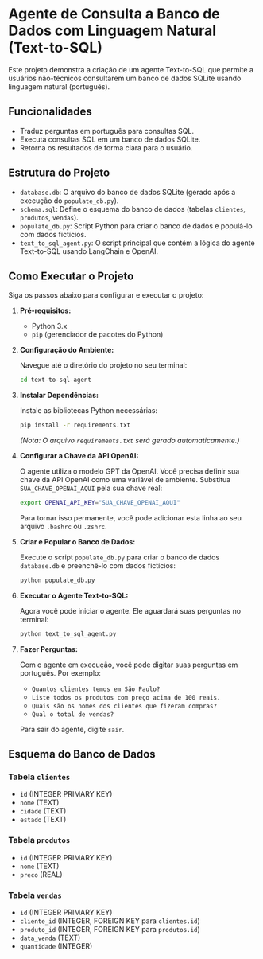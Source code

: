 
# Agente de Consulta a Banco de Dados com Linguagem Natural (Text-to-SQL)

Este projeto demonstra a criação de um agente Text-to-SQL que permite a usuários não-técnicos consultarem um banco de dados SQLite usando linguagem natural (português).

## Funcionalidades

- Traduz perguntas em português para consultas SQL.
- Executa consultas SQL em um banco de dados SQLite.
- Retorna os resultados de forma clara para o usuário.

## Estrutura do Projeto

- `database.db`: O arquivo do banco de dados SQLite (gerado após a execução do `populate_db.py`).
- `schema.sql`: Define o esquema do banco de dados (tabelas `clientes`, `produtos`, `vendas`).
- `populate_db.py`: Script Python para criar o banco de dados e populá-lo com dados fictícios.
- `text_to_sql_agent.py`: O script principal que contém a lógica do agente Text-to-SQL usando LangChain e OpenAI.

## Como Executar o Projeto

Siga os passos abaixo para configurar e executar o projeto:

1.  **Pré-requisitos:**
    - Python 3.x
    - `pip` (gerenciador de pacotes do Python)

2.  **Configuração do Ambiente:**

    Navegue até o diretório do projeto no seu terminal:
    ```bash
    cd text-to-sql-agent
    ```

3.  **Instalar Dependências:**

    Instale as bibliotecas Python necessárias:
    ```bash
    pip install -r requirements.txt
    ```
    *(Nota: O arquivo `requirements.txt` será gerado automaticamente.)*

4.  **Configurar a Chave da API OpenAI:**

    O agente utiliza o modelo GPT da OpenAI. Você precisa definir sua chave da API OpenAI como uma variável de ambiente. Substitua `SUA_CHAVE_OPENAI_AQUI` pela sua chave real:
    ```bash
    export OPENAI_API_KEY="SUA_CHAVE_OPENAI_AQUI"
    ```
    Para tornar isso permanente, você pode adicionar esta linha ao seu arquivo `.bashrc` ou `.zshrc`.

5.  **Criar e Popular o Banco de Dados:**

    Execute o script `populate_db.py` para criar o banco de dados `database.db` e preenchê-lo com dados fictícios:
    ```bash
    python populate_db.py
    ```

6.  **Executar o Agente Text-to-SQL:**

    Agora você pode iniciar o agente. Ele aguardará suas perguntas no terminal:
    ```bash
    python text_to_sql_agent.py
    ```

7.  **Fazer Perguntas:**

    Com o agente em execução, você pode digitar suas perguntas em português. Por exemplo:

    - `Quantos clientes temos em São Paulo?`
    - `Liste todos os produtos com preço acima de 100 reais.`
    - `Quais são os nomes dos clientes que fizeram compras?`
    - `Qual o total de vendas?`

    Para sair do agente, digite `sair`.

## Esquema do Banco de Dados

### Tabela `clientes`
- `id` (INTEGER PRIMARY KEY)
- `nome` (TEXT)
- `cidade` (TEXT)
- `estado` (TEXT)

### Tabela `produtos`
- `id` (INTEGER PRIMARY KEY)
- `nome` (TEXT)
- `preco` (REAL)

### Tabela `vendas`
- `id` (INTEGER PRIMARY KEY)
- `cliente_id` (INTEGER, FOREIGN KEY para `clientes.id`)
- `produto_id` (INTEGER, FOREIGN KEY para `produtos.id`)
- `data_venda` (TEXT)
- `quantidade` (INTEGER)


